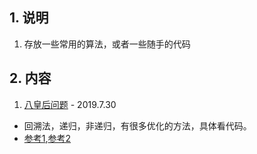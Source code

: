 ## 1. 说明
1. 存放一些常用的算法，或者一些随手的代码

## 2. 内容
1. [八皇后问题](https://github.com/slientreed/SimpleCodeExercise/blob/master/Algorithms/1.Nqueen.cpp)  - 2019.7.30
* 回溯法，递归，非递归，有很多优化的方法，具体看代码。
* [参考1](https://my.oschina.net/u/2245781/blog/1242625),[参考2](https://blog.csdn.net/Hackbuteer1/article/details/6657109)

